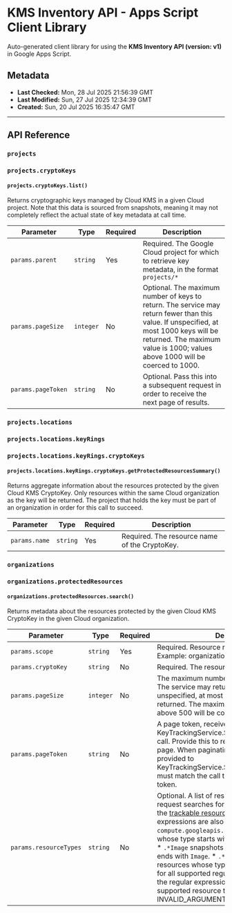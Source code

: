 # KMS Inventory API - Apps Script Client Library

Auto-generated client library for using the **KMS Inventory API (version: v1)** in Google Apps Script.

## Metadata

- **Last Checked:** Mon, 28 Jul 2025 21:56:39 GMT
- **Last Modified:** Sun, 27 Jul 2025 12:34:39 GMT
- **Created:** Sun, 20 Jul 2025 16:35:47 GMT



---

## API Reference

### `projects`

### `projects.cryptoKeys`

#### `projects.cryptoKeys.list()`

Returns cryptographic keys managed by Cloud KMS in a given Cloud project. Note that this data is sourced from snapshots, meaning it may not completely reflect the actual state of key metadata at call time.

| Parameter | Type | Required | Description |
|---|---|---|---|
| `params.parent` | `string` | Yes | Required. The Google Cloud project for which to retrieve key metadata, in the format `projects/*` |
| `params.pageSize` | `integer` | No | Optional. The maximum number of keys to return. The service may return fewer than this value. If unspecified, at most 1000 keys will be returned. The maximum value is 1000; values above 1000 will be coerced to 1000. |
| `params.pageToken` | `string` | No | Optional. Pass this into a subsequent request in order to receive the next page of results. |

### `projects.locations`

### `projects.locations.keyRings`

### `projects.locations.keyRings.cryptoKeys`

#### `projects.locations.keyRings.cryptoKeys.getProtectedResourcesSummary()`

Returns aggregate information about the resources protected by the given Cloud KMS CryptoKey. Only resources within the same Cloud organization as the key will be returned. The project that holds the key must be part of an organization in order for this call to succeed.

| Parameter | Type | Required | Description |
|---|---|---|---|
| `params.name` | `string` | Yes | Required. The resource name of the CryptoKey. |

### `organizations`

### `organizations.protectedResources`

#### `organizations.protectedResources.search()`

Returns metadata about the resources protected by the given Cloud KMS CryptoKey in the given Cloud organization.

| Parameter | Type | Required | Description |
|---|---|---|---|
| `params.scope` | `string` | Yes | Required. Resource name of the organization. Example: organizations/123 |
| `params.cryptoKey` | `string` | No | Required. The resource name of the CryptoKey. |
| `params.pageSize` | `integer` | No | The maximum number of resources to return. The service may return fewer than this value. If unspecified, at most 500 resources will be returned. The maximum value is 500; values above 500 will be coerced to 500. |
| `params.pageToken` | `string` | No | A page token, received from a previous KeyTrackingService.SearchProtectedResources call. Provide this to retrieve the subsequent page. When paginating, all other parameters provided to KeyTrackingService.SearchProtectedResources must match the call that provided the page token. |
| `params.resourceTypes` | `string` | No | Optional. A list of resource types that this request searches for. If empty, it will search all the [trackable resource types](https://cloud.google.com/kms/docs/view-key-usage#tracked-resource-types). Regular expressions are also supported. For example: * `compute.googleapis.com.*` snapshots resources whose type starts with `compute.googleapis.com`. * `.*Image` snapshots resources whose type ends with `Image`. * `.*Image.*` snapshots resources whose type contains `Image`. See [RE2](https://github.com/google/re2/wiki/Syntax) for all supported regular expression syntax. If the regular expression does not match any supported resource type, an INVALID_ARGUMENT error will be returned. |